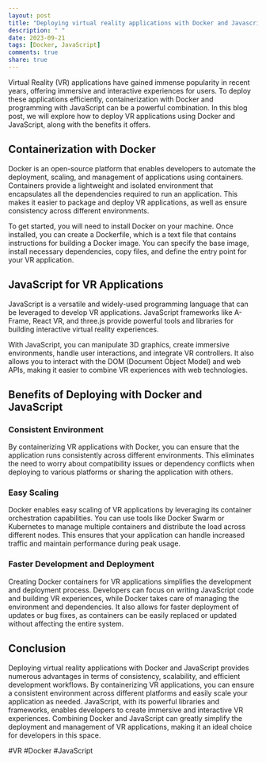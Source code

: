 ```yaml
---
layout: post
title: "Deploying virtual reality applications with Docker and Javascript"
description: " "
date: 2023-09-21
tags: [Docker, JavaScript]
comments: true
share: true
---
```


Virtual Reality (VR) applications have gained immense popularity in recent years, offering immersive and interactive experiences for users. To deploy these applications efficiently, containerization with Docker and programming with JavaScript can be a powerful combination. In this blog post, we will explore how to deploy VR applications using Docker and JavaScript, along with the benefits it offers.

## Containerization with Docker

Docker is an open-source platform that enables developers to automate the deployment, scaling, and management of applications using containers. Containers provide a lightweight and isolated environment that encapsulates all the dependencies required to run an application. This makes it easier to package and deploy VR applications, as well as ensure consistency across different environments.

To get started, you will need to install Docker on your machine. Once installed, you can create a Dockerfile, which is a text file that contains instructions for building a Docker image. You can specify the base image, install necessary dependencies, copy files, and define the entry point for your VR application.

## JavaScript for VR Applications

JavaScript is a versatile and widely-used programming language that can be leveraged to develop VR applications. JavaScript frameworks like A-Frame, React VR, and three.js provide powerful tools and libraries for building interactive virtual reality experiences.

With JavaScript, you can manipulate 3D graphics, create immersive environments, handle user interactions, and integrate VR controllers. It also allows you to interact with the DOM (Document Object Model) and web APIs, making it easier to combine VR experiences with web technologies.

## Benefits of Deploying with Docker and JavaScript

### Consistent Environment

By containerizing VR applications with Docker, you can ensure that the application runs consistently across different environments. This eliminates the need to worry about compatibility issues or dependency conflicts when deploying to various platforms or sharing the application with others.

### Easy Scaling

Docker enables easy scaling of VR applications by leveraging its container orchestration capabilities. You can use tools like Docker Swarm or Kubernetes to manage multiple containers and distribute the load across different nodes. This ensures that your application can handle increased traffic and maintain performance during peak usage.

### Faster Development and Deployment

Creating Docker containers for VR applications simplifies the development and deployment process. Developers can focus on writing JavaScript code and building VR experiences, while Docker takes care of managing the environment and dependencies. It also allows for faster deployment of updates or bug fixes, as containers can be easily replaced or updated without affecting the entire system.

## Conclusion

Deploying virtual reality applications with Docker and JavaScript provides numerous advantages in terms of consistency, scalability, and efficient development workflows. By containerizing VR applications, you can ensure a consistent environment across different platforms and easily scale your application as needed. JavaScript, with its powerful libraries and frameworks, enables developers to create immersive and interactive VR experiences. Combining Docker and JavaScript can greatly simplify the deployment and management of VR applications, making it an ideal choice for developers in this space.

#VR #Docker #JavaScript